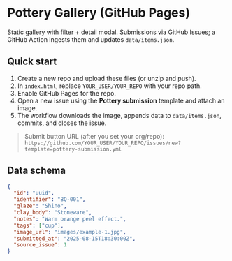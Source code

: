 # Pottery Gallery (GitHub Pages)

Static gallery with filter + detail modal. Submissions via GitHub Issues; a GitHub Action ingests them and updates `data/items.json`.

## Quick start
1. Create a new repo and upload these files (or unzip and push).
2. In `index.html`, replace `YOUR_USER/YOUR_REPO` with your repo path.
3. Enable GitHub Pages for the repo.
4. Open a new issue using the **Pottery submission** template and attach an image.
5. The workflow downloads the image, appends data to `data/items.json`, commits, and closes the issue.

> Submit button URL (after you set your org/repo):  
> `https://github.com/YOUR_USER/YOUR_REPO/issues/new?template=pottery-submission.yml`

## Data schema
```json
{
  "id": "uuid",
  "identifier": "BQ-001",
  "glaze": "Shino",
  "clay_body": "Stoneware",
  "notes": "Warm orange peel effect.",
  "tags": ["cup"],
  "image_url": "images/example-1.jpg",
  "submitted_at": "2025-08-15T18:30:00Z",
  "source_issue": 1
}
```
